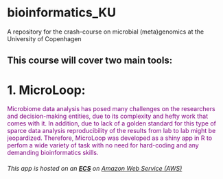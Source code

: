 # bioinformatics_KU
A repository for the crash-course on microbial (meta)genomics at the University of Copenhagen


## This course will cover two main tools:

# 1. MicroLoop:

<p style="color: purple">Microbiome data analysis has posed many challenges on the researchers and decision-making entities, due to its complexity and hefty work that comes with it. In addition, due to lack of a golden standard for this type of sparce data analysis reproducibility of the results from lab to lab might be jeopardized. Therefore, MicroLoop was developed as a shiny app in R to perfom a wide variety of task with no need for hard-coding and any demanding bioinformatics skills.

</p>

<h6>This app is hosted on an <a href="https://aws.amazon.com/ec2/"> <strong>ECS</strong></a> on <a href="https://aws.amazon.com/?nc2=h_lg">Amazon Web Service (AWS) </a> </h6>